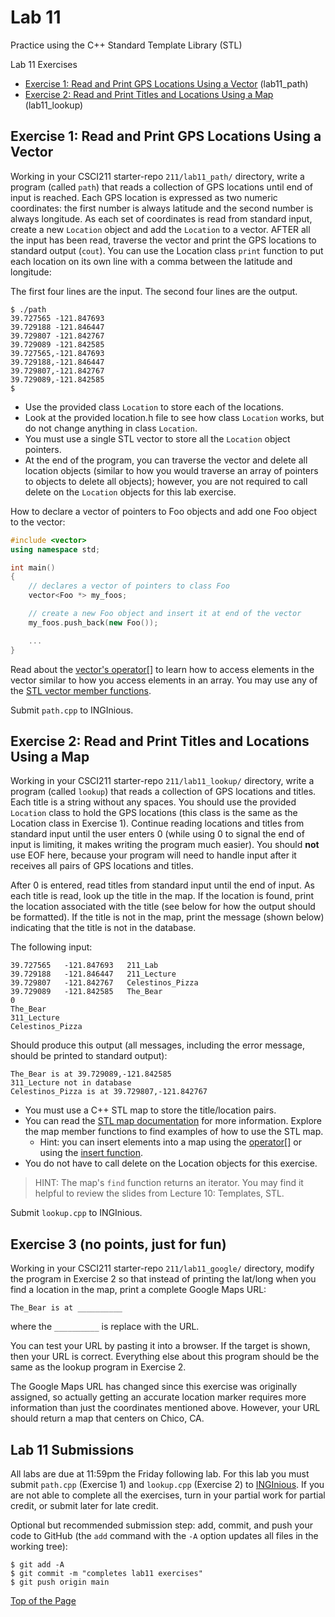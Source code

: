 # Lab 11

Practice using the C++ Standard Template Library (STL)

Lab 11 Exercises
* [Exercise 1: Read and Print GPS Locations Using a Vector](#exercise-1-read-and-print-gps-locations-using-a-vector) (lab11_path)
* [Exercise 2: Read and Print Titles and Locations Using a Map](#exercise-2-read-and-print-titles-and-locations-using-a-map) (lab11_lookup)

## Exercise 1: Read and Print GPS Locations Using a Vector

Working in your CSCI211 starter-repo `211/lab11_path/` directory, write a program (called `path`) that reads a collection of GPS locations until end of input is reached. Each GPS location is expressed as two numeric coordinates: the first number is always latitude and the second number is always longitude. As each set of coordinates is read from standard input, create a new `Location` object and add the `Location` to a vector. AFTER all the input has been read, traverse the vector and print the GPS locations to standard output (`cout`). You can use the Location class `print` function to put each location on its own line with a comma between the latitude and longitude:<br>

The first four lines are the input. The second four lines are the output.
```
$ ./path
39.727565 -121.847693
39.729188 -121.846447
39.729807 -121.842767
39.729089 -121.842585
39.727565,-121.847693
39.729188,-121.846447
39.729807,-121.842767
39.729089,-121.842585
$
```

* Use the provided class `Location` to store each of the locations.
* Look at the provided location.h file to see how class `Location` works, but do not change anything in class `Location`.
* You must use a single STL vector to store all the `Location` object pointers.
* At the end of the program, you can traverse the vector and delete all location objects (similar to how you would traverse an array of pointers to objects to delete all objects); however, you are not required to call delete on the `Location` objects for this lab exercise.<br>

How to declare a vector of pointers to Foo objects and add one Foo object to the vector:
```cpp
#include <vector>
using namespace std;

int main()
{
    // declares a vector of pointers to class Foo
    vector<Foo *> my_foos;

    // create a new Foo object and insert it at end of the vector
    my_foos.push_back(new Foo());

    ...
}
```

Read about the [vector's operator[]](https://www.cplusplus.com/reference/vector/vector/operator[]/) to learn how to access elements in the vector similar to how you access elements in an array. You may use any of the [STL vector member functions](https://www.cplusplus.com/reference/vector/vector/).<br>

Submit `path.cpp` to INGInious.

## Exercise 2: Read and Print Titles and Locations Using a Map

Working in your CSCI211 starter-repo `211/lab11_lookup/` directory, write a program (called `lookup`) that reads a collection of GPS locations and titles. Each title is a string without any spaces. You should use the provided `Location` class to hold the GPS locations (this class is the same as the Location class in Exercise 1). Continue reading locations and titles from standard input until the user enters 0 (while using 0 to signal the end of input is limiting, it makes writing the program much easier). You should **not** use EOF here, because your program will need to handle input after it receives all pairs of GPS locations and titles.<br>

After 0 is entered, read titles from standard input until the end of input. As each title is read, look up the title in the map. If the location is found, print the location associated with the title (see below for how the output should be formatted). If the title is not in the map, print the message (shown below) indicating that the title is not in the database.<br>

The following input:
```
39.727565   -121.847693   211_Lab
39.729188   -121.846447   211_Lecture
39.729807   -121.842767   Celestinos_Pizza
39.729089   -121.842585   The_Bear
0
The_Bear
311_Lecture
Celestinos_Pizza
```

Should produce this output (all messages, including the error message, should be printed to standard output):
```
The_Bear is at 39.729089,-121.842585
311_Lecture not in database
Celestinos_Pizza is at 39.729807,-121.842767
```

* You must use a C++ STL map to store the title/location pairs.
* You can read the [STL map documentation](https://www.cplusplus.com/reference/map/map/) for more information. Explore the map member functions to find examples of how to use the STL map.
  * Hint: you can insert elements into a map using the [operator[]](https://cplusplus.com/reference/map/map/operator[]/) or using the [insert function](https://cplusplus.com/reference/map/map/insert/).
* You do not have to call delete on the Location objects for this exercise.<br>

> HINT: The map's `find` function returns an iterator. You may find it helpful to review the slides from Lecture 10: Templates, STL.<br>

Submit `lookup.cpp` to INGInious.

## Exercise 3 (no points, just for fun)

Working in your CSCI211 starter-repo `211/lab11_google/` directory, modify the program in Exercise 2 so that instead of printing the lat/long when you find a location in the map, print a complete Google Maps URL:

```
The_Bear is at __________
```
where the `__________` is replace with the URL.<br>

You can test your URL by pasting it into a browser. If the target is shown, then your URL is correct. Everything else about this program should be the same as the lookup program in Exercise 2.<br>

The Google Maps URL has changed since this exercise was originally assigned, so actually getting an accurate location marker requires more information than just the coordinates mentioned above. However, your URL should return a map that centers on Chico, CA.

## Lab 11 Submissions

All labs are due at 11:59pm the Friday following lab. For this lab you must submit `path.cpp` (Exercise 1) and `lookup.cpp` (Exercise 2) to [INGInious](https://inginious.csuchico.edu/). If you are not able to complete all the exercises, turn in your partial work for partial credit, or submit later for late credit.<br>

Optional but recommended submission step: add, commit, and push your code to GitHub (the `add` command with the `-A` option updates all files in the working tree):
```
$ git add -A
$ git commit -m "completes lab11 exercises"
$ git push origin main
```

[Top of the Page](#lab-11)
